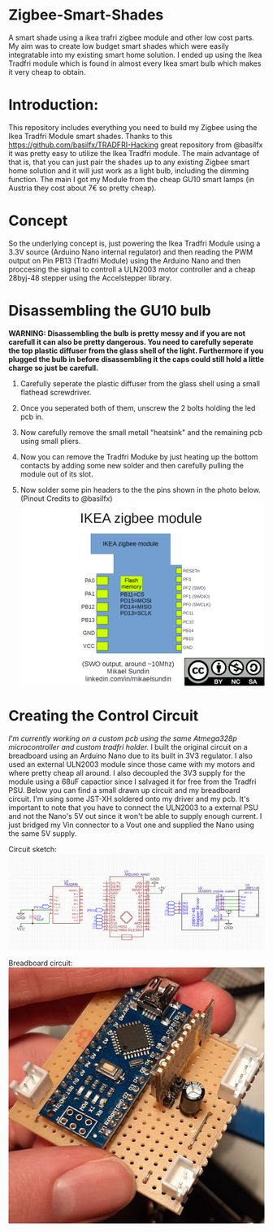 # Zigbee-Smart-Shades
A smart shade using a ikea trafri zigbee module and other low cost parts. My aim was to create low budget smart shades which were easily integratable into my existing smart home solution. I ended up using the Ikea Tradfri module which is found in almost every Ikea smart bulb which makes it very cheap to obtain.

# Introduction:
This repository includes everything you need to build my Zigbee using the Ikea Tradfri Module smart shades. Thanks to this https://github.com/basilfx/TRADFRI-Hacking great repository from @basilfx it was pretty easy to utilize the Ikea Tradfri module. The main advantage of that is, that you can just pair the shades up to any existing Zigbee smart home solution and it will just work as a light bulb, including the dimming function.
The main 
I got my Module from the cheap GU10 smart lamps (in Austria they cost about 7€ so pretty cheap).

# Concept
So the underlying concept is, just powering the Ikea Tradfri Module using a 3.3V source (Arduino Nano internal regulator) and then reading the PWM output on Pin PB13 (Tradfri Module) using the Arduino Nano and then proccesing the signal to controll a ULN2003 motor controller and a cheap 28byj-48 stepper using the Accelstepper library.

# Disassembling the GU10 bulb
**WARNING: Disassembling the bulb is pretty messy and if you are not carefull it can also be pretty dangerous. You need to carefully seperate the top plastic diffuser from the glass shell of the light. Furthermore if you plugged the bulb in before disassembling it the caps could still hold a little charge so just be carefull.**
1) Carefully seperate the plastic diffuser from the glass shell using a small flathead screwdriver.

2) Once you seperated both of them, unscrew the 2 bolts holding the led pcb in. 

3) Now carefully remove the small metall "heatsink" and the remaining pcb using small pliers.

4) Now you can remove the Tradfri Moduke by just heating up the bottom contacts by adding some new solder and then carefully pulling the module out of its slot.

5) Now solder some pin headers to the the pins shown in the photo below. (Pinout Credits to @basilfx)
![pinout](https://github.com/Mich21050/Zigbee-Smart-Shades/blob/master/Pictures/pinout.png)

# Creating the Control Circuit
*I'm currently working on a custom pcb using the same Atmega328p microcontroller and custom tradfri holder.*
I built the original circuit on a breadboard using an Arduino Nano due to its built in 3V3 regulator. 
I also used an external ULN2003 module since those came with my motors and where pretty cheap all around. 
I also decoupled the 3V3 supply for the module using a 68uF capactior since I salvaged it for free from the Tradfri PSU. 
Below you can find a small drawn up circuit and my breadboard circuit. I'm using some JST-XH soldered onto my driver and my pcb.
It's important to note that you have to connect the ULN2003 to a external PSU and not the Nano's 5V out since it won't be able to supply enough current. I just bridged my Vin connector to a Vout one and supplied the Nano using the same 5V supply.

Circuit sketch:
![pic3](https://github.com/Mich21050/Zigbee-Smart-Shades/blob/master/Pictures/pic3.png)


Breadboard circuit:
![pic1](https://github.com/Mich21050/Zigbee-Smart-Shades/blob/master/Pictures/pic1.png)

